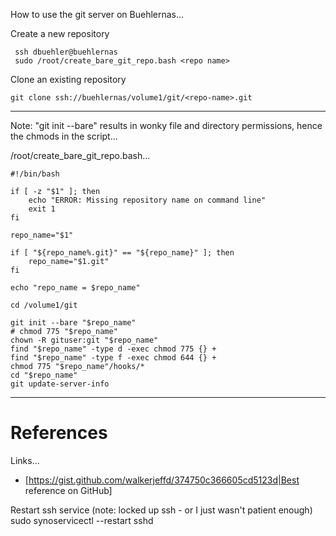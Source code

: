How to use the git server on Buehlernas...

Create a new repository
```
 ssh dbuehler@buehlernas
 sudo /root/create_bare_git_repo.bash <repo name>
```
Clone an existing repository
```
git clone ssh://buehlernas/volume1/git/<repo-name>.git
```
 
----

Note: "git init --bare" results in wonky file and directory permissions, hence the chmods in the script...

/root/create_bare_git_repo.bash...

```
#!/bin/bash

if [ -z "$1" ]; then
    echo "ERROR: Missing repository name on command line"
	exit 1
fi

repo_name="$1"

if [ "${repo_name%.git}" == "${repo_name}" ]; then
    repo_name="$1.git"
fi

echo "repo_name = $repo_name"

cd /volume1/git

git init --bare "$repo_name"
# chmod 775 "$repo_name"
chown -R gituser:git "$repo_name"
find "$repo_name" -type d -exec chmod 775 {} +
find "$repo_name" -type f -exec chmod 644 {} +
chmod 775 "$repo_name"/hooks/*
cd "$repo_name"
git update-server-info
```

----

# References

Links...
* [https://gist.github.com/walkerjeffd/374750c366605cd5123d|Best reference on GitHub]

Restart ssh service (note: locked up ssh - or I just wasn't patient enough)
 sudo synoservicectl --restart sshd
